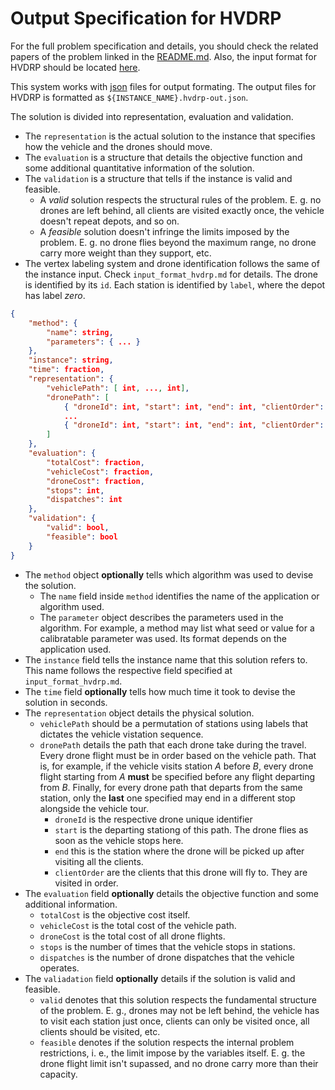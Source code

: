 # Output Specification for HVDRP

For the full problem specification and details, you should check the related papers of the problem linked in the [README.md](../README.md). Also, the input format for HVDRP should be located [here](input_format_hvdrp.md#top).

This system works with [json](https://www.json.org/json-en.html) files for output formating. The output files for HVDRP is formatted as `${INSTANCE_NAME}.hvdrp-out.json`.

The solution is divided into representation, evaluation and validation.
* The `representation` is the actual solution to the instance that specifies how the vehicle and the drones should move.
* The `evaluation` is a structure that details the objective function and some additional quantitative information of the solution.
* The `validation` is a structure that tells if the instance is valid and feasible. 
  * A *valid* solution respects the structural rules of the problem. E. g. no drones are left behind, all clients are visited exactly once, the vehicle doesn't repeat depots, and so on.
  * A *feasible* solution doesn't infringe the limits imposed by the problem. E. g. no drone flies beyond the maximum range, no drone carry more weight than they support, etc.
* The vertex labeling system and drone identification follows the same of the instance input. Check `input_format_hvdrp.md` for details. The drone is identified by its `id`. Each station is identified by `label`, where the depot has label *zero*.

```json
{
    "method": {
        "name": string,
        "parameters": { ... }
    },
    "instance": string,
    "time": fraction,
    "representation": {
        "vehiclePath": [ int, ..., int],
        "dronePath": [
            { "droneId": int, "start": int, "end": int, "clientOrder": [int, ..., int] },
            ...
            { "droneId": int, "start": int, "end": int, "clientOrder": [int, ..., int] }
        ]
    },
    "evaluation": {
        "totalCost": fraction,
        "vehicleCost": fraction,
        "droneCost": fraction,
        "stops": int,
        "dispatches": int        
    },
    "validation": {
        "valid": bool,
        "feasible": bool
    }
}
```

* The `method` object **optionally** tells which algorithm was used to devise the solution.
  * The `name` field inside `method` identifies the name of the application or algorithm used.
  * The `parameter` object describes the parameters used in the algorithm. For example, a method may list what seed or value for a calibratable parameter was used. Its format depends on the application used.
* The `instance` field tells the instance name that this solution refers to. This name follows the respective field specified at `input_format_hvdrp.md`. 
* The `time` field **optionally** tells how much time it took to devise the solution in seconds. 
* The `representation` object details the physical solution.
    * `vehiclePath` should be a permutation of stations using labels that dictates the vehicle vistation sequence. 
    * `dronePath` details the path that each drone take during the travel. Every drone flight must be in order based on the vehicle path. That is, for example, if the vehicle visits station *A* before *B*, every drone flight starting from *A* **must** be specified before any flight departing from *B*. Finally, for every drone path that departs from the same station, only the **last** one specified may end in a different stop alongside the vehicle tour.
        * `droneId` is the respective drone unique identifier
        * `start` is the departing stationg of this path. The drone flies as soon as the vehicle stops here.
        * `end` this is the station where the drone will be picked up after visiting all the clients.
        * `clientOrder` are the clients that this drone will fly to. They are visited in order.
* The `evaluation` field **optionally** details the objective function and some additional information.
    * `totalCost` is the objective cost itself.
    * `vehicleCost` is the total cost of the vehicle path.
    * `droneCost` is the total cost of all drone flights.
    * `stops` is the number of times that the vehicle stops in stations.
    * `dispatches` is the number of drone dispatches that the vehicle operates.
* The `valiadation` field **optionally** details if the solution is valid and feasible.
    * `valid` denotes that this solution respects the fundamental structure of the problem. E. g., drones may not be left behind, the vehicle has to visit each station just once, clients can only be visited once, all clients should be visited, etc.
    * `feasible` denotes if the solution respects the internal problem restrictions, i. e., the limit impose by the variables itself. E. g. the drone flight limit isn't supassed, and no drone carry more than their capacity.
